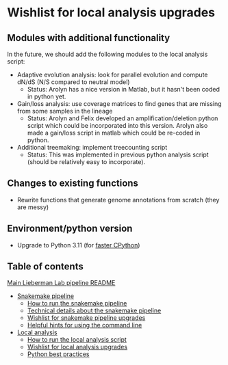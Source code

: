 # Wishlist for local analysis upgrades


## Modules with additional functionality

In the future, we should add the following modules to the local analysis script:
* Adaptive evolution analysis: look for parallel evolution and compute dN/dS (N/S compared to neutral model)
	* Status: Arolyn has a nice version in Matlab, but it hasn't been coded in python yet.
* Gain/loss analysis: use coverage matrices to find genes that are missing from some samples in the lineage
	* Status: Arolyn and Felix developed an amplification/deletion python script which could be incorporated into this version. Arolyn also made a gain/loss script in matlab which could be re-coded in python. 
* Additional treemaking: implement treecounting script
	* Status: This was implemented in previous python analysis script (should be relatively easy to incorporate).


## Changes to existing functions

* Rewrite functions that generate genome annotations from scratch (they are messy)


## Environment/python version

* Upgrade to Python 3.11 (for [faster CPython](https://docs.python.org/3/whatsnew/3.11.html#whatsnew311-faster-cpython))


## Table of contents

[Main Lieberman Lab pipeline README](../README.md)
* [Snakemake pipeline](readme_snake_main.md)
	* [How to run the snakemake pipeline](readme_snake_run.md)
	* [Technical details about the snakemake pipeline](readme_snake_rules.md)
	* [Wishlist for snakemake pipeline upgrades](readme_snake_wishlist.md)
	* [Helpful hints for using the command line](readme_snake_basics.md)
* [Local analysis](readme_local_main.md)
	* [How to run the local analysis script](readme_local_run.md)
	* [Wishlist for local analysis upgrades](readme_local_wishlist.md)
	* [Python best practices](readme_local_best.md)
